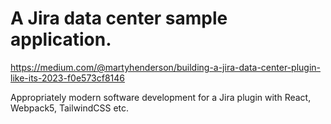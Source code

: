 # A Jira data center sample application.

https://medium.com/@martyhenderson/building-a-jira-data-center-plugin-like-its-2023-f0e573cf8146

Appropriately modern software development for a Jira plugin with React, Webpack5, TailwindCSS etc.

